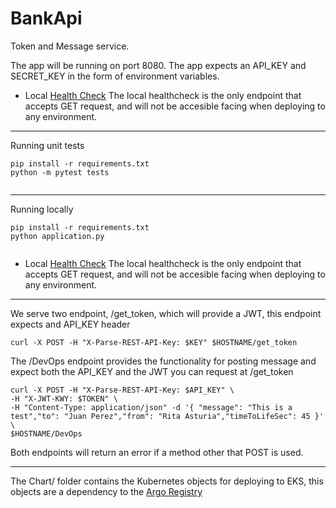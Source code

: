 BankApi
======

Token and Message service.

The app will be running on port 8080. The app expects an API_KEY and SECRET_KEY in the form of environment variables.

* Local [Health Check](http://localhost:8080/healthcheck)
The local healthcheck is the only endpoint that accepts GET request, and will not be accesible facing when deploying to any environment.

---
Running unit tests
```
pip install -r requirements.txt
python -m pytest tests
 
```

---
Running locally
```
pip install -r requirements.txt
python application.py
 
```
* Local [Health Check](http://localhost:8080/healthcheck)
The local healthcheck is the only endpoint that accepts GET request, and will not be accesible facing when deploying to any environment.


---
We serve two endpoint, /get_token, which will provide a JWT, this endpoint expects and API_KEY header
```
curl -X POST -H "X-Parse-REST-API-Key: $KEY" $HOSTNAME/get_token 
```

The /DevOps endpoint provides the functionality for posting message and expect both the API_KEY and the JWT you can request at /get_token
```text
curl -X POST -H "X-Parse-REST-API-Key: $API_KEY" \
-H "X-JWT-KWY: $TOKEN" \
-H "Content-Type: application/json" -d '{ "message": "This is a test","to": "Juan Perez","from": "Rita Asturia","timeToLifeSec": 45 }' \
$HOSTNAME/DevOps
```
Both endpoints will return an error if a method other that POST is used.

---
The Chart/ folder contains the Kubernetes objects for deploying to EKS, this objects are a dependency to the [Argo Registry](https://github.com/pimliprentiss/bankapi-argo-registry)

